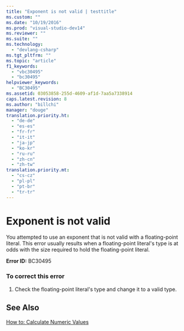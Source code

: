```yaml
---
title: "Exponent is not valid | testtitle"
ms.custom: ""
ms.date: "10/19/2016"
ms.prod: "visual-studio-dev14"
ms.reviewer: ""
ms.suite: ""
ms.technology: 
  - "devlang-csharp"
ms.tgt_pltfrm: ""
ms.topic: "article"
f1_keywords: 
  - "vbc30495"
  - "bc30495"
helpviewer_keywords: 
  - "BC30495"
ms.assetid: 03053858-255d-4609-af1d-7aa5a7338914
caps.latest.revision: 8
ms.author: "billchi"
manager: "douge"
translation.priority.ht: 
  - "de-de"
  - "es-es"
  - "fr-fr"
  - "it-it"
  - "ja-jp"
  - "ko-kr"
  - "ru-ru"
  - "zh-cn"
  - "zh-tw"
translation.priority.mt: 
  - "cs-cz"
  - "pl-pl"
  - "pt-br"
  - "tr-tr"
---
```

# Exponent is not valid
You attempted to use an exponent that is not valid with a floating-point literal. This error usually results when a floating-point literal's type is at odds with the size required to hold the floating-point literal.  
  
 **Error ID:** BC30495  
  
### To correct this error  
  
1.  Check the floating-point literal's type and change it to a valid type.  
  
## See Also  
 [How to: Calculate Numeric Values](../Topic/How%20to:%20Calculate%20Numeric%20Values%20\(Visual%20Basic\).md)
